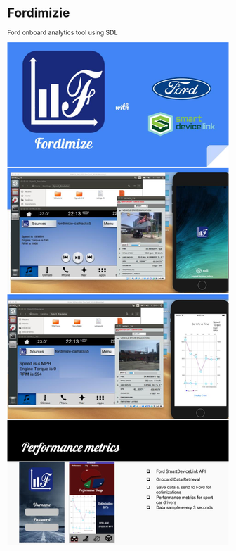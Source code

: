 # Fordimizie
Ford onboard analytics tool using SDL

![Homeslide](https://github.com/guidec/Fordimizie/blob/master/jpegs/Fordimize.jpg)
![2ndslide](https://github.com/guidec/Fordimizie/blob/master/jpegs/Fordimize1.jpg)
![3rdslide](https://github.com/guidec/Fordimizie/blob/master/jpegs/Fordimize2.jpg)
![4thslide](https://github.com/guidec/Fordimizie/blob/master/jpegs/Fordimize3.jpg)
